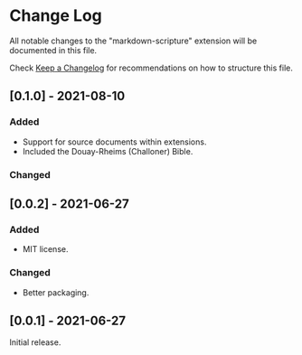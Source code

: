 # Change Log

All notable changes to the "markdown-scripture" extension will be documented in this file.

Check [Keep a Changelog](http://keepachangelog.com/) for recommendations on how to structure this file.

## [0.1.0] - 2021-08-10

### Added

* Support for source documents within extensions.
* Included the Douay-Rheims (Challoner) Bible.

### Changed

## [0.0.2] - 2021-06-27

### Added

* MIT license.

### Changed

* Better packaging.

## [0.0.1] - 2021-06-27

Initial release.